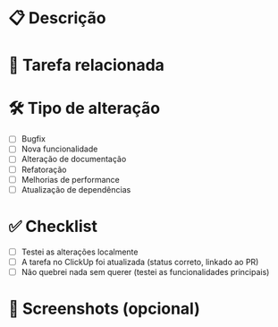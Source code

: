 # 📋 Descrição

<!-- Descreva brevemente o que foi feito neste Pull Request -->

# 🔗 Tarefa relacionada

<!-- Informe o link da tarefa ClickUp ou o ID da tarefa (#CU-xxxxx) -->

# 🛠️ Tipo de alteração

-  [ ] Bugfix
-  [ ] Nova funcionalidade
-  [ ] Alteração de documentação
-  [ ] Refatoração
-  [ ] Melhorias de performance
-  [ ] Atualização de dependências

# ✅ Checklist

-  [ ] Testei as alterações localmente
-  [ ] A tarefa no ClickUp foi atualizada (status correto, linkado ao PR)
-  [ ] Não quebrei nada sem querer (testei as funcionalidades principais)

# 📸 Screenshots (opcional)

<!-- Se aplicável, adicione imagens ou gifs mostrando a mudança -->
